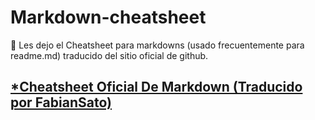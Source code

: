 # Markdown-cheatsheet
 
👋 Les dejo el Cheatsheet para markdowns (usado frecuentemente para readme.md) traducido del sitio oficial de github.

## [*Cheatsheet Oficial De Markdown (Traducido por FabianSato)](../main/markdown-cheatsheet-online.pdf)

